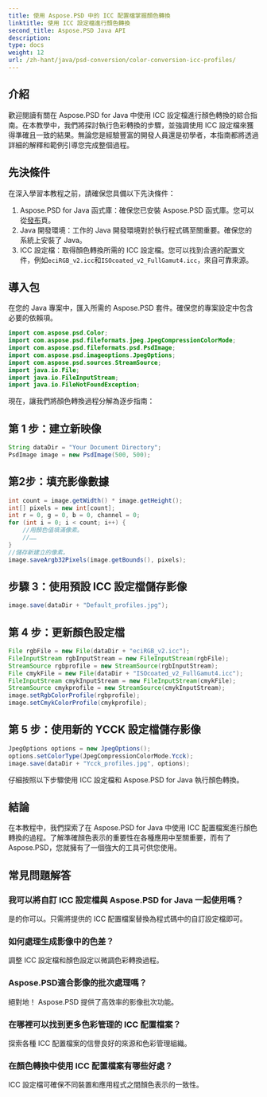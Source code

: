 ```yaml
---
title: 使用 Aspose.PSD 中的 ICC 配置檔掌握顏色轉換
linktitle: 使用 ICC 設定檔進行顏色轉換
second_title: Aspose.PSD Java API
description: 
type: docs
weight: 12
url: /zh-hant/java/psd-conversion/color-conversion-icc-profiles/
---
```

## 介紹
歡迎閱讀有關在 Aspose.PSD for Java 中使用 ICC 設定檔進行顏色轉換的綜合指南。在本教學中，我們將探討執行色彩轉換的步驟，並強調使用 ICC 設定檔來獲得準確且一致的結果。無論您是經驗豐富的開發人員還是初學者，本指南都將透過詳細的解釋和範例引導您完成整個過程。
## 先決條件
在深入學習本教程之前，請確保您具備以下先決條件：
1.  Aspose.PSD for Java 函式庫：確保您已安裝 Aspose.PSD 函式庫。您可以從[發布](https://releases.aspose.com/psd/java/)頁。
2. Java 開發環境：工作的 Java 開發環境對於執行程式碼至關重要。確保您的系統上安裝了 Java。
3. ICC 設定檔：取得顏色轉換所需的 ICC 設定檔。您可以找到合適的配置文件，例如`eciRGB_v2.icc`和`ISOcoated_v2_FullGamut4.icc`，來自可靠來源。
## 導入包
在您的 Java 專案中，匯入所需的 Aspose.PSD 套件。確保您的專案設定中包含必要的依賴項。
```java
import com.aspose.psd.Color;
import com.aspose.psd.fileformats.jpeg.JpegCompressionColorMode;
import com.aspose.psd.fileformats.psd.PsdImage;
import com.aspose.psd.imageoptions.JpegOptions;
import com.aspose.psd.sources.StreamSource;
import java.io.File;
import java.io.FileInputStream;
import java.io.FileNotFoundException;
```
現在，讓我們將顏色轉換過程分解為逐步指南：
## 第 1 步：建立新映像
```java
String dataDir = "Your Document Directory";
PsdImage image = new PsdImage(500, 500);
```
## 第2步：填充影像數據
```java
int count = image.getWidth() * image.getHeight();
int[] pixels = new int[count];
int r = 0, g = 0, b = 0, channel = 0;
for (int i = 0; i < count; i++) {
    //用顏色值填滿像素。
    //……
}
//儲存新建立的像素。
image.saveArgb32Pixels(image.getBounds(), pixels);
```
## 步驟 3：使用預設 ICC 設定檔儲存影像
```java
image.save(dataDir + "Default_profiles.jpg");
```
## 第 4 步：更新顏色設定檔
```java
File rgbFile = new File(dataDir + "eciRGB_v2.icc");
FileInputStream rgbInputStream = new FileInputStream(rgbFile);
StreamSource rgbprofile = new StreamSource(rgbInputStream);
File cmykFile = new File(dataDir + "ISOcoated_v2_FullGamut4.icc");
FileInputStream cmykInputStream = new FileInputStream(cmykFile);
StreamSource cmykprofile = new StreamSource(cmykInputStream);
image.setRgbColorProfile(rgbprofile);
image.setCmykColorProfile(cmykprofile);
```
## 第 5 步：使用新的 YCCK 設定檔儲存影像
```java
JpegOptions options = new JpegOptions();
options.setColorType(JpegCompressionColorMode.Ycck);
image.save(dataDir + "Ycck_profiles.jpg", options);
```
仔細按照以下步驟使用 ICC 設定檔和 Aspose.PSD for Java 執行顏色轉換。
## 結論
在本教程中，我們探索了在 Aspose.PSD for Java 中使用 ICC 配置檔案進行顏色轉換的過程。了解準確顏色表示的重要性在各種應用中至關重要，而有了 Aspose.PSD，您就擁有了一個強大的工具可供您使用。
## 常見問題解答
### 我可以將自訂 ICC 設定檔與 Aspose.PSD for Java 一起使用嗎？
是的你可以。只需將提供的 ICC 配置檔案替換為程式碼中的自訂設定檔即可。
### 如何處理生成影像中的色差？
調整 ICC 設定檔和顏色設定以微調色彩轉換過程。
### Aspose.PSD適合影像的批次處理嗎？
絕對地！ Aspose.PSD 提供了高效率的影像批次功能。
### 在哪裡可以找到更多色彩管理的 ICC 配置檔案？
探索各種 ICC 配置檔案的信譽良好的來源和色彩管理組織。
### 在顏色轉換中使用 ICC 配置檔案有哪些好處？
ICC 設定檔可確保不同裝置和應用程式之間顏色表示的一致性。